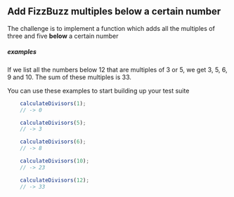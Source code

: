 ## Add FizzBuzz multiples below a certain number

The challenge is to implement a function which adds all the multiples of three and five **below** a certain number

##### examples


If we list all the numbers below 12 that are multiples of 3 or 5, we get 3, 5, 6, 9 and 10. The sum of these multiples is 33.

You can use these examples to start building up your test suite

```javascript
    calculateDivisors(1);
    // -> 0
```

```javascript
    calculateDivisors(5);
    // -> 3
```

```javascript
    calculateDivisors(6);
    // -> 8
```

```javascript
    calculateDivisors(10);
    // -> 23
```

```javascript
    calculateDivisors(12);
    // -> 33
```